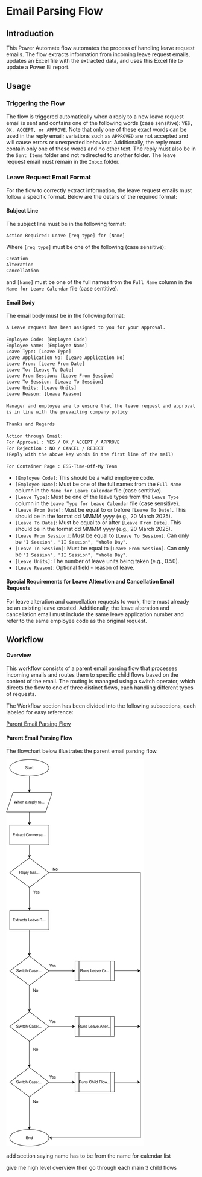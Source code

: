 # Email Parsing Flow

## Introduction
This Power Automate flow automates the process of handling leave request emails. The flow extracts information from incoming leave request emails, updates an Excel file with the extracted data, and uses this Excel file to update a Power Bi report.

## Usage
### Triggering the Flow
The flow is triggered automatically when a reply to a new leave request email is sent and contains one of the following words (case sensitive): ``YES, OK, ACCEPT, or APPROVE``. Note that only one of these exact words can be used in the reply email; variations such as ``APPROVED`` are not accepted and will cause errors or unexpected behaviour. Additionally, the reply must contain only one of these words and no other text. The reply must also be in the ``Sent Items`` folder and not redirected to another folder. The leave request email must remain in the ``Inbox`` folder.

### Leave Request Email Format
For the flow to correctly extract information, the leave request emails must follow a specific format. Below are the details of the required format:

#### Subject Line
The subject line must be in the following format:
```
Action Required: Leave [req type] for [Name]
```
Where ``[req type]`` must be one of the following (case sensitive):

```
Creation
Alteration
Cancellation
``` 

and ``[Name]`` must be one of the full names from the ``Full Name`` column in the ``Name for Leave Calendar`` file (case sentitive).

<div style="page-break-after: always;"></div>

#### Email Body
The email body must be in the following format:
```
A Leave request has been assigned to you for your approval.

Employee Code: [Employee Code]
Employee Name: [Employee Name]
Leave Type: [Leave Type]
Leave Application No: [Leave Application No]
Leave From: [Leave From Date]
Leave To: [Leave To Date]
Leave From Session: [Leave From Session]
Leave To Session: [Leave To Session]
Leave Units: [Leave Units]
Leave Reason: [Leave Reason]

Manager and employee are to ensure that the leave request and approval is in line with the prevailing company policy

Thanks and Regards

Action through Email:
For Approval : YES / OK / ACCEPT / APPROVE
For Rejection : NO / CANCEL / REJECT
(Reply with the above key words in the first line of the mail)

For Container Page : ESS-Time-Off-My Team
```

* ``[Employee Code]``: This should be a valid employee code.
* ``[Employee Name]``: Must be one of the full names from the ``Full Name`` column in the ``Name for Leave Calendar`` file (case sentitive).
* ``[Leave Type]``: Must be one of the leave types from the ``Leave Type`` column in the `Leave Type for Leave Calendar` file (case sensitive).
* ``[Leave From Date]``: Must be equal to or before `[Leave To Date]`. This should be in the format dd MMMM yyyy (e.g., 20 March 2025).
* ``[Leave To Date]``: Must be equal to or after `[Leave From Date]`. This should be in the format dd MMMM yyyy (e.g., 20 March 2025).
* ``[Leave From Session]``: Must be equal to ``[Leave To Session]``. Can only be ``"I Session", "II Session", "Whole Day"``.
* ``[Leave To Session]``: Must be equal to ``[Leave From Session]``. Can only be ``"I Session", "II Session", "Whole Day"``.
* `[Leave Units]`: The number of leave units being taken (e.g., 0.50).
* ``[Leave Reason]``: Optional field - reason of leave.

#### Special Requirements for Leave Alteration and Cancellation Email Requests
For leave alteration and cancellation requests to work, there must already be an existing leave created. Additionally, the leave alteration and cancellation email must include the same leave application number and refer to the same employee code as the original request.

<div style="page-break-after: always;"></div>

## Workflow

#### Overview
This workflow consists of a parent email parsing flow that processes incoming emails and routes them to specific child flows based on the content of the email. The routing is managed using a switch operator, which directs the flow to one of three distinct flows, each handling different types of requests.

The Workflow section has been divided into the following subsections, each labeled for easy reference:

[Parent Email Parsing Flow](#parent-email-parsing-flow)

#### Parent Email Parsing Flow
The flowchart below illustrates the parent email parsing flow.

![](https://github.com/haowern98/readme/blob/main/Parent%20Email%20Parsing%20Flow-Flowchart.drawio.svg)




add section saying name has to be from the name for calendar list


give me high level overview
then go through each main 3 child flows

